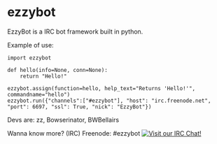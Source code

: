 # ezzybot

EzzyBot is a IRC bot framework built in python.

Example of use:

```
import ezzybot

def hello(info=None, conn=None):
    return "Hello!"

ezzybot.assign(function=hello, help_text="Returns 'Hello!'", commandname="hello")
ezzybot.run({"channels":["#ezzybot"], "host": "irc.freenode.net", "port": 6697, "ssl": True, "nick": "EzzyBot"})
```



Devs are: zz, Bowserinator, BWBellairs

Wanna know more? (IRC) Freenode: #ezzybot
[![Visit our IRC Chat!](https://kiwiirc.com/buttons/chat.freenode.net/ezzybot.png)](https://kiwiirc.com/client/chat.freenode.net/?nick=ezzy|?&theme=cli#ezzybot)
